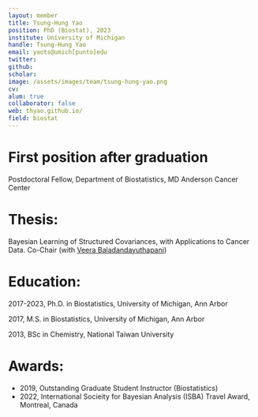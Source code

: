 ```yaml
---
layout: member
title: Tsung-Hung Yao
position: PhD (Biostat), 2023
institute: University of Michigan
handle: Tsung-Hung Yao
email: yaots@umich[punto]edu
twitter: 
github: 
scholar: 
image: /assets/images/team/tsung-hung-yao.png
cv: 
alum: true
collaborator: false                               
web: thyao.github.io/
field: biostat
---
```



# First position after graduation

Postdoctoral Fellow, Department of Biostatistics, MD Anderson Cancer Center


# Thesis:

Bayesian Learning of Structured Covariances, with Applications to Cancer Data. Co-Chair (with [Veera Baladandayuthapani](https://bayesrx.github.io/))

# Education:

2017-2023, Ph.D. in Biostatistics, University of Michigan, Ann Arbor

2017, M.S. in Biostatistics, University of Michigan, Ann Arbor

2013, BSc in Chemistry, National Taiwan University


# Awards:

* 2019, Outstanding Graduate Student Instructor (Biostatistics)
* 2022, International Socieity for Bayesian Analysis (ISBA) Travel Award, Montreal, Canada

